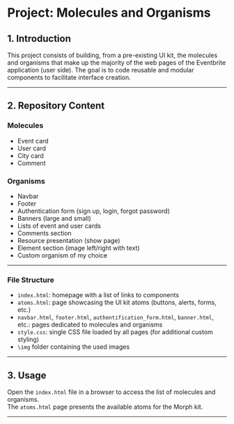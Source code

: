 # Project: Molecules and Organisms

## 1. Introduction

This project consists of building, from a pre-existing UI kit, the molecules and organisms that make up the majority of the web pages of the Eventbrite application (user side). The goal is to code reusable and modular components to facilitate interface creation.

---

## 2. Repository Content

### Molecules
- Event card
- User card
- City card
- Comment

### Organisms

- Navbar
- Footer
- Authentication form (sign up, login, forgot password)
- Banners (large and small)
- Lists of event and user cards
- Comments section
- Resource presentation (show page)
- Element section (image left/right with text)
- Custom organism of my choice

---

### File Structure

- `index.html`: homepage with a list of links to components
- `atoms.html`: page showcasing the UI kit atoms (buttons, alerts, forms, etc.)
- `navbar.html`, `footer.html`, `authentification_form.html`, `banner.html`, etc.: pages dedicated to molecules and organisms
- `style.css`: single CSS file loaded by all pages (for additional custom styling)
- `\img` folder containing the used images

---

## 3. Usage

Open the `index.html` file in a browser to access the list of molecules and organisms.  
The `atoms.html` page presents the available atoms for the Morph kit.

---



